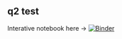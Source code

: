 
## q2 test
Interative notebook here -> [![Binder](https://mybinder.org/badge_logo.svg)](https://notebooks.gesis.org/binder/v2/gh/lfnothias/qiime2_2018.6/master?urlpath=lab/tree/run_qiime.ipynb)
